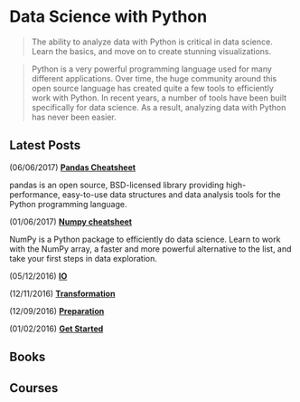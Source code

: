 # Data Science with Python

> The ability to analyze data with Python is critical in data science. Learn the basics, and move on to create stunning visualizations.

> Python is a very powerful programming language used for many different applications. Over time, the huge community around this open source language has created quite a few tools to efficiently work with Python. In recent years, a number of tools have been built specifically for data science. As a result, analyzing data with Python has never been easier.

## Latest Posts

(06/06/2017) [**Pandas Cheatsheet**](pandas.md)

pandas is an open source, BSD-licensed library providing high-performance, easy-to-use data structures and data analysis tools for the Python programming language.

(01/06/2017) [**Numpy cheatsheet**](numpy.md)

NumPy is a Python package to efficiently do data science. Learn to work with the NumPy array, a faster and more powerful alternative to the list, and take your first steps in data exploration.

(05/12/2016) [**IO**](io.md)

(12/11/2016) [**Transformation**](transformation.md)

(12/09/2016) [**Preparation**](prepration.md)

(01/02/2016) [**Get Started**](get_started.md)

## Books

<div class="books" gid="1HKU027HR3T75VwGA0zgqB_PxW0k3a-5r-XaOCW3xwcg"></div>
<div class="clearfix"></div>

## Courses

<div class="courses" gid="140x82v0b2qnuuuy2NVvKQTyEZtM5G1zhHYq3OU_LaiU"></div>
<div class="clearfix"></div>

